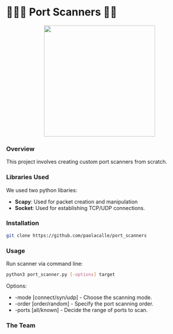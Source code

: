 # 👩🏻‍💻 Port Scanners 👩‍💻

<p align="center">
<img src="https://github.com/paolacalle/port_scanners/assets/98432607/026e4b2c-9e47-43cb-a454-2562b2f165e3" width="300" height="300">
</p>

### Overview
This project involves creating custom port scanners from scratch. 

### Libraries Used
We used two python libaries:
* **Scapy**: Used for packet creation and manipulation
* **Socket**: Used for establishing TCP/UDP connections.

### Installation

```bash
git clone https://github.com/paolacalle/port_scanners
```

### Usage
Run scanner via command line:
```bash
python3 port_scanner.py [-options] target
```
Options:
* -mode [connect/syn/udp] - Choose the scanning mode.
* -order [order/random] - Specify the port scanning order.
* -ports [all/known] - Decide the range of ports to scan.

### The Team
